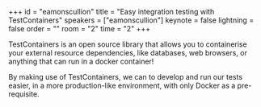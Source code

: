 ﻿+++
id = "eamonscullion"
title = "Easy integration testing with TestContainers"
speakers = ["eamonscullion"]
keynote = false
lightning = false
order = ""
room = "2"
time = "2"
+++

TestContainers is an open source library that allows you to containerise your external resource dependencies, like databases, web browsers, or anything that can run in a docker container!

By making use of TestContainers, we can to develop and run our tests easier, in a more production-like environment, with only Docker as a pre-requisite.
